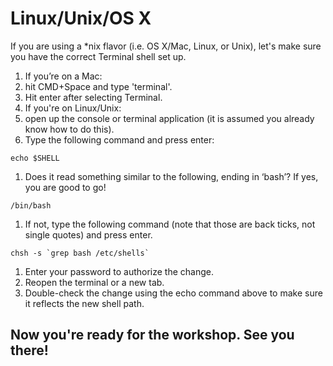 # Linux/Unix/OS X

If you are using a *nix flavor (i.e. OS X/Mac, Linux, or Unix), let's make sure you have the correct Terminal shell set up.

1. If you’re on a Mac:
 1. hit CMD+Space and type 'terminal'.
 1. Hit enter after selecting Terminal.
1. If you're on Linux/Unix:
 1. open up the console or terminal application (it is assumed you already know how to do this).
1. Type the following command and press enter:

  ```
  echo $SHELL
  ```
1. Does it read something similar to the following, ending in ‘bash’? If yes, you are good to go!

  ```
  /bin/bash
  ```
1. If not, type the following command (note that those are back ticks, not single quotes) and press enter.

  ```
  chsh -s `grep bash /etc/shells`
  ```
1. Enter your password to authorize the change.
1. Reopen the terminal or a new tab.
1. Double-check the change using the echo command above to make sure it reflects the new shell path.

## Now you're ready for the workshop. See you there!